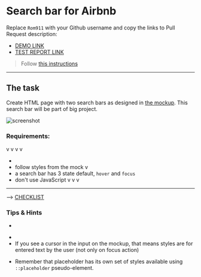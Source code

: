 # Search bar for Airbnb
Replace `Rom911` with your Github username and copy the links to Pull Request description:
- [DEMO LINK](https://Rom911.github.io/layout_search-bar-airbnb/)
- [TEST REPORT LINK](https://Rom911.github.io/layout_search-bar-airbnb/report/html_report/)

> Follow [this instructions](https://github.com/mate-academy/layout_task-guideline#how-to-solve-the-layout-tasks-on-github)
___

## The task
Create HTML page with two search bars as designed in [the mockup](https://www.figma.com/file/kf3AWulK9elrNk34wtpjPw/Airbnb-Search-bar?node-id=0%3A1).
This search bar will be part of big project.

![screenshot](./references/search-bar-example.png)

### Requirements:
v <!-- use images from [src/images](src/images) -->
v <!-- there must be two search bars -->
v <!-- search bar must have width 100% -->
v <!-- distance between two search bars must be 20px -->
- <!-- the big search bar must have top indent 20px -->
- follow styles from the mock
v <!-- default `font-weight` must be 300 -->
- a search bar has 3 state default, `hover` and `focus`
- don't use JavaScript
v <!-- use `@font-face` for fonts -->
v <!-- add attribute `data-qa="big"` for big search form, and `data-qa="small"` for small -->
v <!-- add attribute `data-qa="keypress"` to input in big search form -->
---
--> [CHECKLIST](https://github.com/mate-academy/layout_search-bar-airbnb/blob/master/checklist.md)

### Tips & Hints
- <!-- Add **ALL** `data-qa` attributes required in the task -->
<!-- - Text `Try "Los Angeles"` in mockup is a placeholder. -->
- <!-- Pay close attention to font styles. Use fonts from `fonts` folder. -->
- If you see a cursor in the input on the mockup, that means styles are for entered text by the user (not only on
focus action)
<!-- - You have to put `input` inside the `form` for correct data processing. Form should have `action` and `method`
attributes. -->
<!-- - Each search bar be inside its own `form` element. -->
<!-- - Task has styling for `:focus` state. Forms, labels, divs are not focusable by default. Consider it when selecting your
layout.
- Remember that inputs and other interactive elements don’t inherit font styles by default. -->
- Remember that placeholder has its own set of styles available using `::placeholder` pseudo-element.


